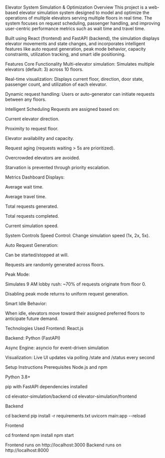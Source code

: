 Elevator System Simulation & Optimization
Overview
This project is a web-based elevator simulation system designed to model and optimize the operations of multiple elevators serving multiple floors in real time. The system focuses on request scheduling, passenger handling, and improving user-centric performance metrics such as wait time and travel time.

Built using React (frontend) and FastAPI (backend), the simulation displays elevator movements and state changes, and incorporates intelligent features like auto request generation, peak mode behavior, capacity constraints, utilization tracking, and smart idle positioning.

Features
Core Functionality
Multi-elevator simulation: Simulates multiple elevators (default: 3) across 10 floors.

Real-time visualization: Displays current floor, direction, door state, passenger count, and utilization of each elevator.

Dynamic request handling: Users or auto-generator can initiate requests between any floors.

Intelligent Scheduling
Requests are assigned based on:

Current elevator direction.

Proximity to request floor.

Elevator availability and capacity.

Request aging (requests waiting > 5s are prioritized).

Overcrowded elevators are avoided.

Starvation is prevented through priority escalation.

Metrics Dashboard
Displays:

Average wait time.

Average travel time.

Total requests generated.

Total requests completed.

Current simulation speed.

System Controls
Speed Control: Change simulation speed (1x, 2x, 5x).

Auto Request Generation:

Can be started/stopped at will.

Requests are randomly generated across floors.

Peak Mode:

Simulates 9 AM lobby rush: ~70% of requests originate from floor 0.

Disabling peak mode returns to uniform request generation.

Smart Idle Behavior:

When idle, elevators move toward their assigned preferred floors to anticipate future demand.

Technologies Used
Frontend: React.js

Backend: Python (FastAPI)

Async Engine: asyncio for event-driven simulation

Visualization: Live UI updates via polling /state and /status every second

Setup Instructions
Prerequisites
Node.js and npm

Python 3.8+

pip with FastAPI dependencies installed

cd elevator-simulation/backend
cd elevator-simulation/frontend

Backend

cd backend
pip install -r requirements.txt
uvicorn main:app --reload

Frontend

cd frontend
npm install
npm start

Frontend runs on http://localhost:3000
Backend runs on http://localhost:8000
